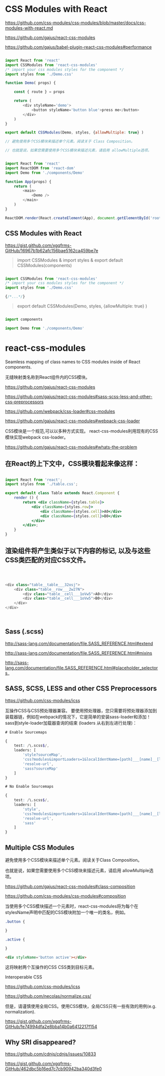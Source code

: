 # CSS Modules with React



https://github.com/css-modules/css-modules/blob/master/docs/css-modules-with-react.md


https://github.com/gajus/react-css-modules

https://github.com/gajus/babel-plugin-react-css-modules#performance











```Demo.js

import React from 'react'
import CSSModules from 'react-css-modules'
/* import your css modules styles for the component */
import styles from './Demo.css' 

function Demo( props) {

    const { route } = props

    return (
        <div styleName='demo'>
            <button styleName='button blue'>press me</button>
        </div>
    )
}

export default CSSModules(Demo, styles, {allowMultiple: true} )

// 避免使用多个CSS模块来描述单个元素。阅读关于 Class Composition。

// 也就是说，如果您需要使用多个CSS模块来描述元素，请启用 allowMultiple选项。


``` 



```index.js

import React from 'react'
import ReactDOM from 'react-dom'
import Demo from './components/Demo'

function App(props) {
    return (
        <main>
            <Demo />
        </main>
    )
}

ReactDOM.render(React.createElement(App), document.getElementById('root'))


``` 




## CSS Modules with React

https://gist.github.com/xgqfrms-GitHub/16967b1b62afc156bae5162ca459be7e




> import CSSModules & import styles & export default CSSModules(components)

```jsx

import CSSModules from 'react-css-modules'
/* import your css modules styles for the component */
import styles from './Demo.css' 

{/*...*/}

``` 


> export default CSSModules(Demo, styles, {allowMultiple: true} )



```jsx

import components

import Demo from './components/Demo'

``` 










# react-css-modules

Seamless mapping of class names to CSS modules inside of React components.

无缝映射类名称到React组件内的CSS模块。



https://github.com/gajus/react-css-modules

https://github.com/gajus/react-css-modules#sass-scss-less-and-other-css-preprocessors





https://github.com/webpack/css-loader#css-modules


https://github.com/gajus/react-css-modules#webpack-css-loader

CSS模块是一个规范,可以以多种方式实现。
react-css-modules利用现有的CSS模块实现webpack css-loader。


https://github.com/gajus/react-css-modules#whats-the-problem







## 在React的上下文中，CSS模块看起来像这样：

```jsx

import React from 'react';
import styles from './table.css';

export default class Table extends React.Component {
    render () {
        return <div className={styles.table}>
            <div className={styles.row}>
                <div className={styles.cell}>A0</div>
                <div className={styles.cell}>B0</div>
            </div>
        </div>;
    }
}

```

## 渲染组件将产生类似于以下内容的标记, 以及与这些CSS类匹配的对应CSS文件。

```js



<div class="table__table___32osj">
    <div class="table__row___2w27N">
        <div class="table__cell___1oVw5">A0</div>
        <div class="table__cell___1oVw5">B0</div>
    </div>
</div>




``` 












## Sass (.scss)
http://sass-lang.com/documentation/file.SASS_REFERENCE.html#extend

http://sass-lang.com/documentation/file.SASS_REFERENCE.html#mixins

http://sass-lang.com/documentation/file.SASS_REFERENCE.html#placeholder_selectors_





## SASS, SCSS, LESS and other CSS Preprocessors

https://github.com/css-modules/icss

互操作CSS与CSS预处理器兼容。
要使用预处理器，您只需要将预处理器添加到装载器链，例如在webpack的情况下，它是简单的安装sass-loader和添加！sass到style-loader加载器查询的结束
(loaders 从右到左进行处理)：





```scss
# Enable Sourcemaps

{
    test: /\.scss$/,
    loaders: [
        'style?sourceMap',
        'css?modules&importLoaders=1&localIdentName=[path]___[name]__[local]___[hash:base64:5]',
        'resolve-url',
        'sass?sourceMap'
    ]
}

# No Enable Sourcemaps

{
    test: /\.scss$/,
    loaders: [
        'style',
        'css?modules&importLoaders=1&localIdentName=[path]___[name]__[local]___[hash:base64:5]',
        'resolve-url',
        'sass'
    ]
}
``` 




## Multiple CSS Modules

避免使用多个CSS模块来描述单个元素。阅读关于Class Composition。

也就是说，如果您需要使用多个CSS模块来描述元素，请启用 allowMultiple选项。


https://github.com/gajus/react-css-modules#class-composition

https://github.com/css-modules/css-modules#composition



当使用多个CSS模块描述一个元素时，react-css-modules将为每个在stylesName声明中匹配的CSS模块附加一个唯一的类名，例如。


```css
.button {

}

.active {

}

``` 

```html
<div styleName='button active'></div>

``` 

这将映射两个互操作的CSS CSS类到目标元素。


Interoperable CSS

https://github.com/css-modules/icss





https://github.com/necolas/normalize.css/

但是，请谨慎使用全局CSS。使用CSS模块，全局CSS只有一些有效的用例(e.g. normalization).

https://gist.github.com/xgqfrms-GitHub/fe74994dfa2e8bba14b0a6412217f154



## Why SRI disappeared? 

https://github.com/cdnjs/cdnjs/issues/10833


https://gist.github.com/xgqfrms-GitHub/462dbc5b16ed7c7cb90942ba340d3fe0






